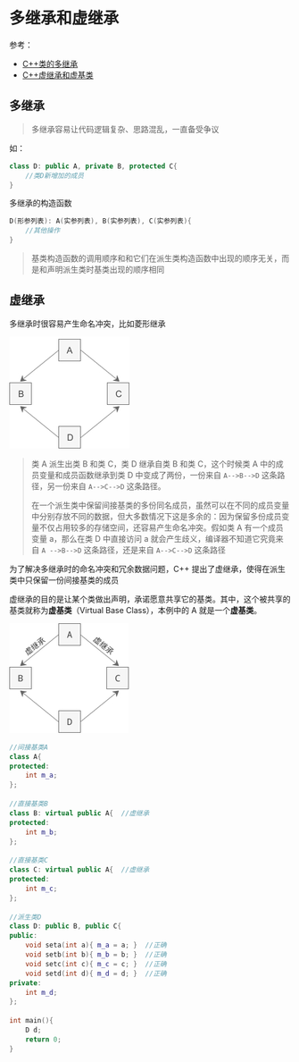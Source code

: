 # 多继承和虚继承

参考：

+ [C++类的多继承](http://c.biancheng.net/cpp/biancheng/view/236.html)
+ [C++虚继承和虚基类](http://c.biancheng.net/cpp/biancheng/view/238.html)



## 多继承

> 多继承容易让代码逻辑复杂、思路混乱，一直备受争议

如：

```c++
class D: public A, private B, protected C{
    //类D新增加的成员
}
```

多继承的构造函数

```c++
D(形参列表): A(实参列表), B(实参列表), C(实参列表){
    //其他操作
}
```

> 基类构造函数的调用顺序和和它们在派生类构造函数中出现的顺序无关，而是和声明派生类时基类出现的顺序相同



## 虚继承

多继承时很容易产生命名冲突，比如菱形继承

![008](https://github.com/winfredzen/iOS-Basic/blob/master/C%2B%2B/images/008.jpg)

> 类 A 派生出类 B 和类 C，类 D 继承自类 B 和类 C，这个时候类 A 中的成员变量和成员函数继承到类 D 中变成了两份，一份来自 `A-->B-->D` 这条路径，另一份来自 `A-->C-->D` 这条路径。
>
> 在一个派生类中保留间接基类的多份同名成员，虽然可以在不同的成员变量中分别存放不同的数据，但大多数情况下这是多余的：因为保留多份成员变量不仅占用较多的存储空间，还容易产生命名冲突。假如类 A 有一个成员变量 a，那么在类 D 中直接访问 a 就会产生歧义，编译器不知道它究竟来自 `A -->B-->D` 这条路径，还是来自 `A-->C-->D` 这条路径



为了解决多继承时的命名冲突和冗余数据问题，C++ 提出了虚继承，使得在派生类中只保留一份间接基类的成员

虚继承的目的是让某个类做出声明，承诺愿意共享它的基类。其中，这个被共享的基类就称为**虚基类**（Virtual Base Class），本例中的 A 就是一个**虚基类**。

![009](https://github.com/winfredzen/iOS-Basic/blob/master/C%2B%2B/images/009.jpg)

```c++
//间接基类A
class A{
protected:
    int m_a;
};

//直接基类B
class B: virtual public A{  //虚继承
protected:
    int m_b;
};

//直接基类C
class C: virtual public A{  //虚继承
protected:
    int m_c;
};

//派生类D
class D: public B, public C{
public:
    void seta(int a){ m_a = a; }  //正确
    void setb(int b){ m_b = b; }  //正确
    void setc(int c){ m_c = c; }  //正确
    void setd(int d){ m_d = d; }  //正确
private:
    int m_d;
};

int main(){
    D d;
    return 0;
}
```



















